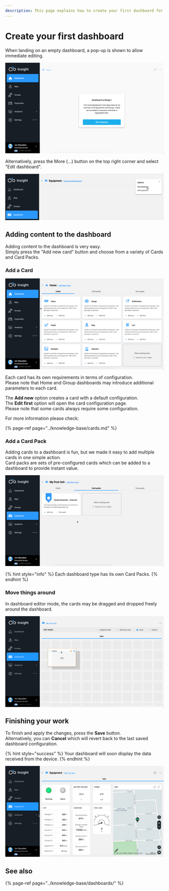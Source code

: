 ```yaml
---
description: This page explains how to create your first dashboard for your unit.
---
```


# Create your first dashboard

When landing on an empty dashboard, a pop-up is shown to allow immediate editing.

![Empty Home dashboard](../.gitbook/assets/empty_home_dash.png)

Alternatively, press the More \(...\) button on the top right corner and select "Edit dashboard".

![More \(...\) button options](../.gitbook/assets/dash_equip_edit.png)

## Adding content to the dashboard

Adding content to the dashboard is very easy.   
Simply press the "Add new card" button and choose from a variety of Cards and Card Packs.

### Add a Card

![There is a great variety of cards to choose from.](../.gitbook/assets/dash_add_card.png)

Each card has its own requirements in terms of configuration.  
Please note that Home and Group dashboards may introduce additional parameters to each card.

The **Add now** option creates a card with a default configuration.  
The **Edit first** option will open the card configuration page.   
Please note that some cards always require some configuration.

For more information please check:

{% page-ref page="../knowledge-base/cards.md" %}

### Add a Card Pack

Adding cards to a dashboard is fun, but we made it easy to add multiple cards in one simple action.  
Card packs are sets of pre-configured cards which can be added to a dashboard to provide instant value.

![Choosing a Card Pack](../.gitbook/assets/dash_edit_card_packs.png)

{% hint style="info" %}
Each dashboard type has its own Card Packs.
{% endhint %}

### Move things around

In dashboard editor mode, the cards may be dragged and dropped freely around the dashboard.

![Dragging a Value card ](../.gitbook/assets/dash_edit_drag.png)

## Finishing your work

To finish and apply the changes, press the **Save** button.   
Alternatively, you can **Cancel** which will revert back to the last saved dashboard configuration.

{% hint style="success" %}
Your dashboard will soon display the data received from the device.
{% endhint %}

![Dashboard created with the &quot;Rental Generator - Overview&quot; Card pack](../.gitbook/assets/dash_finish.png)

## See also

{% page-ref page="../knowledge-base/dashboards/" %}

